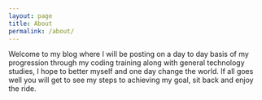 ```yaml
---
layout: page
title: About
permalink: /about/
---
```


Welcome to my blog where I will be posting on a day to day basis of my progression through my coding training along with general technology studies, I hope to better myself and one day change the world. If all goes well you will get to see my steps to achieving my goal, sit back and enjoy the ride.
